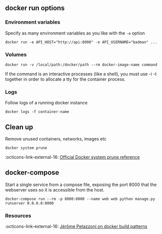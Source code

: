 ## docker run options

### Environment variables 

Specify as many environment variables as you like with the `-e` option


```shell
docker run -e API_HOST="http://api:8000" -e API_USERNAME="badman" ...
```


### Volumes

```shell
docker run -v /local/path:/docker/path --rm docker-image-name command
```
If the command is an interactive processes (like a shell), you must use -i -t together in order to allocate a tty for the container process.


### Logs

Follow logs of a running docker instance

```shell
docker logs -f container-name
```

## Clean up

Remove unused containers, networks, images etc

```shell
docker system prune
```

:octicons-link-external-16:  [Official Docker system prune reference](https://docs.docker.com/engine/reference/commandline/system_prune/)

## docker-compose

Start a single service from a compose file, exposing the port 8000 that the webserver uses so it is accessible from the host.


```shell
docker-compose run --rm -p 8000:8000 --name web web python manage.py runserver 0.0.0.0:8000
```



### Resources

:octicons-link-external-16:  [Jérôme Petazzoni on docker build patterns](github.io/2021/11/30/docker-build-container-images-antipatterns/)